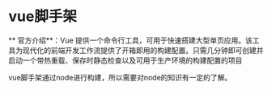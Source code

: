 # vue脚手架

**        官方介绍**：Vue 提供一个命令行工具，可用于快速搭建大型单页应用。该工具为现代化的前端开发工作流提供了开箱即用的构建配置。只需几分钟即可创建并启动一个带热重载、保存时静态检查以及可用于生产环境的构建配置的项目

vue脚手架通过node进行构建，所以需要对node的知识有一定的了解。

### 



